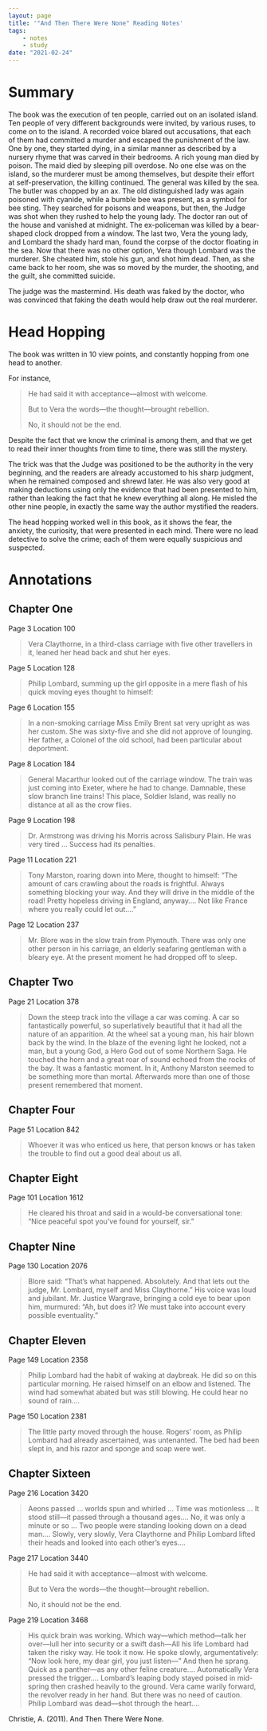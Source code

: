 ```yaml
---
layout: page
title: '"And Then There Were None" Reading Notes'
tags:
    - notes
    - study
date: "2021-02-24"
---
```


# Summary

The book was the execution of ten people, carried out on an isolated island. Ten people of very different backgrounds were invited, by various ruses, to come on to the island. A recorded voice blared out accusations, that each of them had committed a murder and escaped the punishment of the law. One by one, they started dying, in a similar manner as described by a nursery rhyme that was carved in their bedrooms. A rich young man died by poison. The maid died by sleeping pill overdose. No one else was on the island, so the murderer must be among themselves, but despite their effort at self-preservation, the killing continued. The general was killed by the sea. The butler was chopped by an ax. The old distinguished lady was again poisoned with cyanide, while a bumble bee was present, as a symbol for bee sting. They searched for poisons and weapons, but then, the Judge was shot when they rushed to help the young lady. The doctor ran out of the house and vanished at midnight. The ex-policeman was killed by a bear-shaped clock dropped from a window. The last two, Vera the young lady, and Lombard the shady hard man, found the corpse of the doctor floating in the sea. Now that there was no other option, Vera though Lombard was the murderer. She cheated him, stole his gun, and shot him dead. Then, as she came back to her room, she was so moved by the murder, the shooting, and the guilt, she committed suicide.

The judge was the mastermind. His death was faked by the doctor, who was convinced that faking the death would help draw out the real murderer.

# Head Hopping

The book was written in 10 view points, and constantly hopping from one head to another. 

For instance, 

> He had said it with acceptance—almost with welcome. 
>
> But to Vera the words—the thought—brought rebellion. 
>
> No, it should not be the end.

Despite the fact that we know the criminal is among them, and that we get to read their inner thoughts from time to time, there was still the mystery. 

The trick was that the Judge was positioned to be the authority in the very beginning, and the readers are already accustomed to his sharp judgment, when he remained composed and shrewd later. He was also very good at making deductions using only the evidence that had been presented to him, rather than leaking the fact that he knew everything all along. He misled the other nine people, in exactly the same way the author mystified the readers.

The head hopping worked well in this book, as it shows the fear, the anxiety, the curiosity, that were presented in each mind. There were no lead detective to solve the crime; each of them were equally suspicious and suspected. 

# Annotations

## Chapter One

Page 3 Location 100

> Vera Claythorne, in a third-class carriage with five other travellers in it, leaned her head back and shut her eyes.

Page 5 Location 128

> Philip Lombard, summing up the girl opposite in a mere flash of his quick moving eyes thought to himself:

Page 6 Location 155

> In a non-smoking carriage Miss Emily Brent sat very upright as was her custom. She was sixty-five and she did not approve of lounging. Her father, a Colonel of the old school, had been particular about deportment.

Page 8 Location 184

> General Macarthur looked out of the carriage window. The train was just coming into Exeter, where he had to change. Damnable, these slow branch line trains! This place, Soldier Island, was really no distance at all as the crow flies.

Page 9 Location 198

> Dr. Armstrong was driving his Morris across Salisbury Plain. He was very tired … Success had its penalties.

Page 11 Location 221

> Tony Marston, roaring down into Mere, thought to himself: “The amount of cars crawling about the roads is frightful. Always something blocking your way. And they will drive in the middle of the road! Pretty hopeless driving in England, anyway…. Not like France where you really could let out….”

Page 12 Location 237

> Mr. Blore was in the slow train from Plymouth. There was only one other person in his carriage, an elderly seafaring gentleman with a bleary eye. At the present moment he had dropped off to sleep.

## Chapter Two

Page 21 Location 378

> Down the steep track into the village a car was coming. A car so fantastically powerful, so superlatively beautiful that it had all the nature of an apparition. At the wheel sat a young man, his hair blown back by the wind. In the blaze of the evening light he looked, not a man, but a young God, a Hero God out of some Northern Saga. He touched the horn and a great roar of sound echoed from the rocks of the bay. It was a fantastic moment. In it, Anthony Marston seemed to be something more than mortal. Afterwards more than one of those present remembered that moment.

## Chapter Four

Page 51 Location 842

> Whoever it was who enticed us here, that person knows or has taken the trouble to find out a good deal about us all.

## Chapter Eight

Page 101 Location 1612

> He cleared his throat and said in a would-be conversational tone: “Nice peaceful spot you’ve found for yourself, sir.”

## Chapter Nine

Page 130 Location 2076

> Blore said: “That’s what happened. Absolutely. And that lets out the judge, Mr. Lombard, myself and Miss Claythorne.” His voice was loud and jubilant. Mr. Justice Wargrave, bringing a cold eye to bear upon him, murmured: “Ah, but does it? We must take into account every possible eventuality.”

## Chapter Eleven

Page 149 Location 2358

> Philip Lombard had the habit of waking at daybreak. He did so on this particular morning. He raised himself on an elbow and listened. The wind had somewhat abated but was still blowing. He could hear no sound of rain….

Page 150 Location 2381

> The little party moved through the house. Rogers’ room, as Philip Lombard had already ascertained, was untenanted. The bed had been slept in, and his razor and sponge and soap were wet.

## Chapter Sixteen

Page 216 Location 3420

> Aeons passed … worlds spun and whirled … Time was motionless … It stood still—it passed through a thousand ages…. No, it was only a minute or so … Two people were standing looking down on a dead man…. Slowly, very slowly, Vera Claythorne and Philip Lombard lifted their heads and looked into each other’s eyes….

Page 217 Location 3440

> He had said it with acceptance—almost with welcome. 
>
> But to Vera the words—the thought—brought rebellion. 
>
> No, it should not be the end.

Page 219 Location 3468

> His quick brain was working. Which way—which method—talk her over—lull her into security or a swift dash—All his life Lombard had taken the risky way. He took it now. He spoke slowly, argumentatively: “Now look here, my dear girl, you just listen—” And then he sprang. Quick as a panther—as any other feline creature…. Automatically Vera pressed the trigger…. Lombard’s leaping body stayed poised in mid-spring then crashed heavily to the ground. Vera came warily forward, the revolver ready in her hand. But there was no need of caution. Philip Lombard was dead—shot through the heart….

Christie, A. (2011). And Then There Were None.
